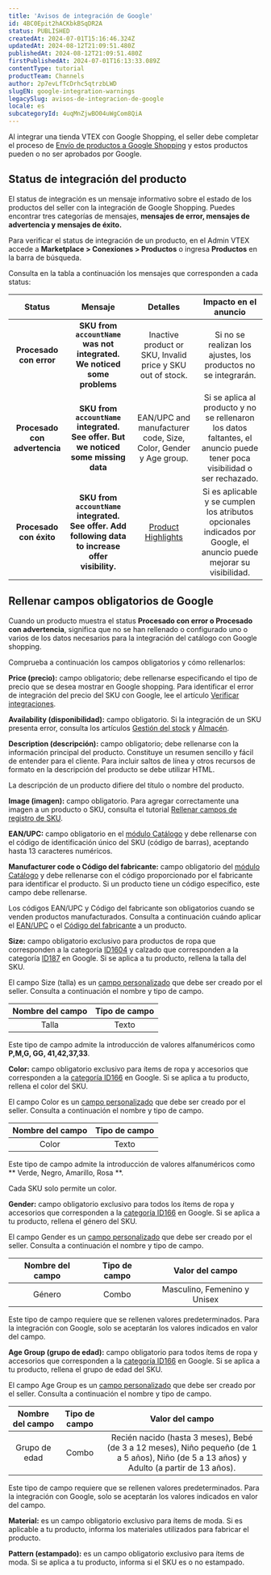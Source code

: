 ```yaml
---
title: 'Avisos de integración de Google'
id: 4BC0Epit2hACKbkBSqDR2A
status: PUBLISHED
createdAt: 2024-07-01T15:16:46.324Z
updatedAt: 2024-08-12T21:09:51.480Z
publishedAt: 2024-08-12T21:09:51.480Z
firstPublishedAt: 2024-07-01T16:13:33.089Z
contentType: tutorial
productTeam: Channels
author: 2p7evLfTcDrhc5qtrzbLWD
slugEN: google-integration-warnings
legacySlug: avisos-de-integracion-de-google
locale: es
subcategoryId: 4uqMnZjwBO04uWgCom8QiA
---
```


Al integrar una tienda VTEX con Google Shopping, el seller debe completar el proceso de [Envío de productos a Google Shopping](https://help.vtex.com/es/tracks/configurar-integracao-com-o-google-shopping--25Sl7iOqq58PGfVfTAo8Xw/5L5LnccDCj5lJk8H95GQ82) y estos productos pueden o no ser aprobados por Google. 

## Status de integración del producto

El status de integración es un mensaje informativo sobre el estado de los productos del seller con la integración de Google Shopping. Puedes encontrar tres categorías de mensajes, **mensajes de error, mensajes de advertencia y mensajes de éxito.** 

Para verificar el status de integración de un producto, en el Admin VTEX accede a **Marketplace > Conexiones > Productos** o ingresa **Productos** en la barra de búsqueda.

Consulta en la tabla a continuación los mensajes que corresponden a cada status:  

| **Status** | **Mensaje** | **Detalles** | **Impacto en el anuncio** |
|:---:|:---:|:---:|:---:|
|    **Procesado con error** |   **SKU from `accountName` was not integrated. We noticed some problems** | Inactive product or SKU, Invalid price y SKU out of stock. |  Si no se realizan los ajustes, los productos no se integrarán. |
| **Procesado con advertencia** | **SKU from `accountName` integrated. See offer. But we noticed some missing data** | EAN/UPC and manufacturer code, Size, Color, Gender y Age group. |  Si se aplica al producto y no se rellenaron los datos faltantes, el anuncio puede tener poca visibilidad o ser rechazado. |
| **Procesado con éxito** | **SKU from `accountName` integrated. See offer. Add following data to increase offer visibility.** | [Product Highlights](https://support.google.com/merchants/answer/7052112?hl=pt-BR#zippy=%2Coutros-requisitos%2Ccomo-formatar-os-dados-do-produto:~:text=produtos%20s%C3%A3o%20veiculados.-,Opcional%3A,-envie%20o%20atributo) | Si es aplicable y se cumplen los atributos opcionales indicados por Google, el anuncio puede mejorar su visibilidad. |

## Rellenar campos obligatorios de Google

Cuando un producto muestra el status **Procesado con error o Procesado con advertencia**, significa que no se han rellenado o configurado uno o varios de los datos necesarios para la integración del catálogo con Google shopping.  

Comprueba a continuación los campos obligatorios y cómo rellenarlos:  

**Price (precio):** campo obligatorio; debe rellenarse especificando el tipo de precio que se desea mostrar en Google shopping.
Para identificar el error de integración del precio del SKU con Google, lee el artículo [Verificar integraciones](https://help.vtex.com/es/tutorial/verificando-integracao-no-bridge/#preco).   

**Availability (disponibilidad):** campo obligatorio. Si la integración de un SKU presenta error, consulta los artículos [Gestión del stock](https://help.vtex.com/es/tutorial/gerenciar-itens-em-estoque--tutorials_139) y [Almacén](https://help.vtex.com/es/tutorial/estoque--6oIxvsVDTtGpO7y6zwhGpb).   

**Description (descripción):** campo obligatorio; debe rellenarse con la información principal del producto. Constituye un resumen sencillo y fácil de entender para el cliente. Para incluir saltos de línea y otros recursos de formato en la descripción del producto se debe utilizar HTML.  

<div class=”alert alert-info”>
La descripción de un producto difiere del título o nombre del producto.
</div>

**Image (imagen):** campo obligatorio. Para agregar correctamente una imagen a un producto o SKU, consulta el tutorial [Rellenar campos de registro de SKU](https://help.vtex.com/es/tutorial/campos-de-cadastro-de-sku--21DDItuEQc6mseiW8EakcY#imagens).  

**EAN/UPC:** campo obligatorio en el [módulo Catálogo](https://help.vtex.com/es/tutorial/catalogo-visao-geral--77M8ItLhDXs6aBdQTqToVe) y debe rellenarse con el código de identificación único del SKU (código de barras), aceptando hasta 13 caracteres numéricos.  

**Manufacturer code o Código del fabricante:** campo obligatorio del [módulo Catálogo](https://help.vtex.com/es/tutorial/catalogo-visao-geral--77M8ItLhDXs6aBdQTqToVe) y debe rellenarse con el código proporcionado por el fabricante para identificar el producto. Si un producto tiene un código específico, este campo debe rellenarse.  

<div class=”alert alert-info”>
Los códigos EAN/UPC y Código del fabricante son obligatorios cuando se venden productos manufacturados. Consulta a continuación cuándo aplicar el <a href https://support.google.com/merchants/answer/6324461?hl=pt-BR&ref_topic=6324338&sjid=10867212756007821438-SA>EAN/UPC</a> o el <a href https://support.google.com/merchants/answer/6324482?hl=pt-BR&ref_topic=6324338&sjid=10867212756007821438-SA>Código del fabricante</a> a un producto. 
</div>  

**Size:** campo obligatorio exclusivo para productos de ropa que corresponden a la categoría [ID1604](https://support.google.com/merchants/answer/6324492?sjid=6190195010935556339-SA&visit_id=638479454885115656-3876849034&rd=1) y calzado que corresponden a la categoría [ID187](https://support.google.com/merchants/answer/6324492?sjid=6190195010935556339-SA&visit_id=638479454885115656-3876849034&rd=1) en Google. Si se aplica a tu producto, rellena la talla del SKU.  

El campo Size (talla) es un [campo personalizado](https://help.vtex.com/es/tutorial/criando-um-campo-de-produto--tutorials_106) que debe ser creado por el seller. Consulta a continuación el nombre y tipo de campo.  

|**Nombre del campo**|**Tipo de campo**|
|:---:|:---:|
| Talla | Texto |

Este tipo de campo admite la introducción de valores alfanuméricos como **P,M,G, GG, 41,42,37,33**.

**Color:** campo obligatorio exclusivo para ítems de ropa y accesorios que corresponden a la [categoría ID166](https://support.google.com/merchants/answer/6324487?sjid=6190195010935556339-SA&visit_id=638479454885115656-3876849034&rd=1) en Google. Si se aplica a tu producto, rellena el color del SKU.

El campo Color es un [campo personalizado](https://help.vtex.com/es/tutorial/criando-um-campo-de-produto--tutorials_106) que debe ser creado por el seller. Consulta a continuación el nombre y tipo de campo.

|**Nombre del campo**|**Tipo de campo**|
|:---:|:---:|
| Color | Texto |

Este tipo de campo admite la introducción de valores alfanuméricos como ** Verde, Negro, Amarillo, Rosa **.

<div class=”alert alert-info”>
Cada SKU solo permite un color.
</div>  

**Gender:** campo obligatorio exclusivo para todos los ítems de ropa y accesorios que corresponden a la [categoría ID166](https://support.google.com/merchants/answer/6324487?sjid=6190195010935556339-SA&visit_id=638479454885115656-3876849034&rd=1) en Google. Si se aplica a tu producto, rellena el género del SKU.

El campo Gender es un [campo personalizado](https://help.vtex.com/es/tutorial/criando-um-campo-de-produto--tutorials_106) que debe ser creado por el seller. Consulta a continuación el nombre y tipo de campo.

|**Nombre del campo**|**Tipo de campo**|**Valor del campo**|
|:---:|:---:|:---:|
| Género | Combo |Masculino, Femenino y Unisex|

Este tipo de campo requiere que se rellenen valores predeterminados. Para la integración con Google, solo se aceptarán los valores indicados en valor del campo.  

**Age Group (grupo de edad):**  campo obligatorio para todos ítems de ropa y accesorios que corresponden a la [categoría ID166](https://support.google.com/merchants/answer/6324463?sjid=6190195010935556339-SA&visit_id=638479454885115656-3876849034&rd=1#:~:text=Veja%20a%20seguir%20os%20valores%20aceitos%20para%20este%20atributo%3A) en Google. Si se aplica a tu producto, rellena el grupo de edad del SKU.  

El campo Age Group es un [campo personalizado](https://help.vtex.com/es/tutorial/criando-um-campo-de-produto--tutorials_106) que debe ser creado por el seller. Consulta a continuación el nombre y tipo de campo.  

|**Nombre del campo**|**Tipo de campo**|**Valor del campo**|
|:---:|:---:|:---:|
| Grupo de edad | Combo |Recién nacido (hasta 3 meses), Bebé (de 3 a 12 meses), Niño pequeño (de 1 a 5 años), Niño (de 5 a 13 años) y Adulto (a partir de 13 años).|

Este tipo de campo requiere que se rellenen valores predeterminados. Para la integración con Google, solo se aceptarán los valores indicados en valor del campo.  

**Material:** es un campo obligatorio exclusivo para ítems de moda. Si es aplicable a tu producto, informa los materiales utilizados para fabricar el producto.  

**Pattern (estampado):** es un campo obligatorio exclusivo para ítems de moda. Si se aplica a tu producto, informa si el SKU es o no estampado.  

